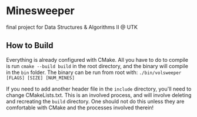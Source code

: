 # Minesweeper
final project for Data Structures &amp; Algorithms II @ UTK

## How to Build
Everything is already configured with CMake. All you have to do to compile is run `cmake --build build` in the root
directory, and the binary will compile in the `bin` folder. The binary can be run from root with:
`./bin/volsweeper [FLAGS] [SIZE] [NUM_MINES]`

If you need to add another header file in the `include` directory, you'll need to change CMakeLists.txt. This
is an involved process, and will involve deleting and recreating the `build` directory. One should not do
this unless they are comfortable with CMake and the processes involved therein!
